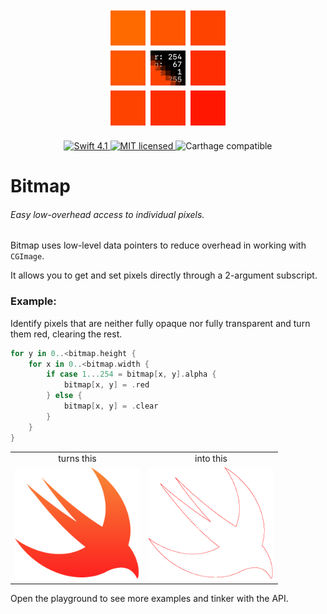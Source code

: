 <p align="center">
	<img width=192px src="Images/logo.png" /><br><br>
	<a href="https://swift.org">
		<img alt="Swift 4.1" src="https://img.shields.io/badge/swift-4.1-orange.svg" />
	</a>
	<a href="./LICENSE">
		<img alt="MIT licensed" src="https://img.shields.io/badge/license-MIT-blue.svg" />
	</a>
	<img alt="Carthage compatible" src="https://img.shields.io/badge/carthage-compatible-brightgreen.svg" />
</p>

# Bitmap
###### Easy low-overhead access to individual pixels.

Bitmap uses low-level data pointers to reduce overhead in working with `CGImage`.

It allows you to get and set pixels directly through a 2-argument subscript.

### Example:

Identify pixels that are neither fully opaque nor fully transparent and turn them red, clearing the rest.
```Swift
for y in 0..<bitmap.height {
	for x in 0..<bitmap.width {
		if case 1...254 = bitmap[x, y].alpha {
			bitmap[x, y] = .red
		} else {
			bitmap[x, y] = .clear
		}
	}
}
```

<table>
  <tr align="center">
    <td>turns this</td>
    <td>into this</td>
  </tr>
  <tr>
    <td><img width=200 src=Images/swift.png /></td>
    <td><img width=200 src=Images/swift_processed.png /></td>
  </tr>
</table>

Open the playground to see more examples and tinker with the API.

